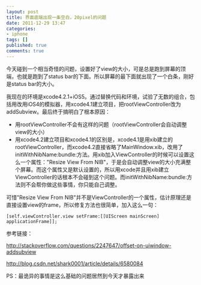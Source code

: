 ```yaml
---
layout: post
title: 界面底端出现一条空白，20pixel的问题
date: 2011-12-29 13:47
categories:
- iphone
tags: []
published: true
comments: true
---
```

今天碰到一个相当奇怪的问题，设置好了view的大小，可是总是跑到屏幕的顶端，也就是跑到了status bar的下面。所以屏幕的最下面就出现了一个白条，刚好是status bar的大小。

我现在的环境是xcode4.2.1+iOS5。通过替换代码和环境，试验了无数的组合，包括用改用iOS4的模拟器，用xcode4.1建立项目，把rootViewController改为addSubview。最后终于搞明白了根本原因：

- 用rootViewController不会有这样的问题（rootViewController会自动调整view的大小）
- 用xcode4.2建立项目和xcode4.1的区别是，xcode4.1是用xib建立的rootViewController，而xcode4.2直接省略了MainWindow.xib，改用了initWithNibName:bundle:方法。用xib加入ViewController的时候可以设置这么一个属性："Resize View From NIB"，于是会自动调整view的大小充满整个屏幕。而这个属性又是默认设置的，所以用xcode并且用xib建立ViewController的话根本不会碰到这个问题。而initWithNibName:bundle:方法则不会帮你做这些事情，你只能自己调整。

可惜"Resize View From NIB"并不是ViewController的一个属性，估计原理还是直接设置view的frame，所以修复方法也很简单，加入这么一句：

    [self.viewController.view setFrame:[[UIScreen mainScreen] applicationFrame]];

参考链接：

<http://stackoverflow.com/questions/2247647/offset-on-uiwindow-addsubview>

<http://blog.csdn.net/shark0001/article/details/6580084>

PS：最诡异的事情是这么基础的问题居然到今天才暴露出来
 

